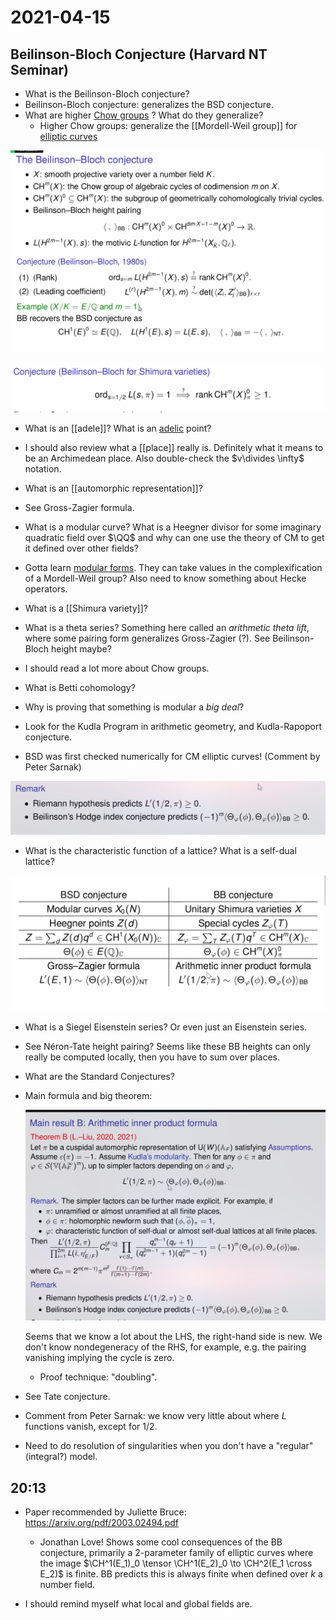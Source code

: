 # 2021-04-15

## Beilinson-Bloch Conjecture (Harvard NT Seminar)

- What is the Beilinson-Bloch conjecture?
- Beilinson-Bloch conjecture: generalizes the BSD conjecture.
- What are higher [Chow groups](../zettelkasten/zets/Chow%20Ring.md) ?
  What do they generalize?
  - Higher Chow groups: generalize the [[Mordell-Weil group]] for [elliptic curves](../zettelkasten/Elliptic%20curve.md)

![image_2021-04-15-16-38-49](figures/image_2021-04-15-16-38-49.png)

![image_2021-04-15-16-47-57](figures/image_2021-04-15-16-47-57.png)

- What is an [[adele]]? What is an [adelic](../adele.md) point?

- I should also review what a [[place]] really is.
  Definitely what it means to be an Archimedean place.
  Also double-check the $v\divides \infty$ notation.

- What is an [[automorphic representation]]?

- See Gross-Zagier formula.

- What is a modular curve? What is a Heegner divisor for some imaginary quadratic field over $\QQ$ and why can one use the theory of CM to get it defined over other fields?

- Gotta learn [modular forms](../modular%20form.md).
  They can take values in the complexification of a Mordell-Weil group?
  Also need to know something about Hecke operators.

- What is a [[Shimura variety]]?

- What is a theta series?
  Something here called an *arithmetic theta lift*, where some pairing form generalizes Gross-Zagier (?).
  See Beilinson-Bloch height maybe?

- I should read a lot more about Chow groups.

- What is Betti cohomology?

- Why is proving that something is modular a *big deal*?

- Look for the Kudla Program in arithmetic geometry, and Kudla-Rapoport conjecture.

- BSD was first checked numerically for CM elliptic curves! (Comment by Peter Sarnak)

![image_2021-04-15-17-20-37](figures/image_2021-04-15-17-20-37.png)

- What is the characteristic function of a lattice?
  What is a self-dual lattice?

![Analogies between BSD and BB](figures/image_2021-04-15-17-21-23.png)

- What is a Siegel Eisenstein series?
  Or even just an Eisenstein series.

- See Néron-Tate height pairing?
  Seems like these BB heights can only really be computed locally, then you have to sum over places.

- What are the Standard Conjectures?
  
- Main formula and big theorem:

  ![image_2021-04-15-17-35-06](figures/image_2021-04-15-17-35-06.png)

  Seems that we know a lot about the LHS, the right-hand side is new.
  We don't know nondegeneracy of the RHS, for example, e.g. the pairing vanishing implying the cycle is zero.

  - Proof technique: "doubling".

- See Tate conjecture.

- Comment from Peter Sarnak: we know very little about where $L$ functions vanish, except for $1/2$.

- Need to do resolution of singularities when you don't have a "regular" (integral?) model.

## 20:13

- Paper recommended by Juliette Bruce:
  <https://arxiv.org/pdf/2003.02494.pdf>

  - Jonathan Love! 
  Shows some cool consequences of the BB conjecture, primarily a 2-parameter family of elliptic curves  where the image $\CH^1(E_1)_0 \tensor \CH^1(E_2)_0 \to \CH^2(E_1 \cross E_2)$ is finite.
  BB predicts this is always finite when defined over $k$ a number field.

- I should remind myself what local and global fields are.
